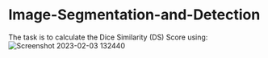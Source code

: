 # Image-Segmentation-and-Detection

The task is to calculate the Dice Similarity (DS) Score using:
![Screenshot 2023-02-03 132440](https://user-images.githubusercontent.com/101992840/216713606-a78e857f-e19c-433d-b007-86fab400f5ba.png)
